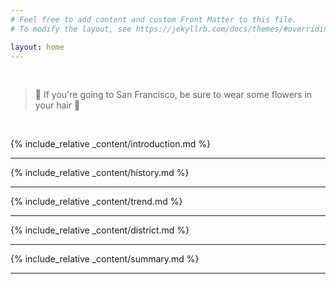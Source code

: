 ```yaml
---
# Feel free to add content and custom Front Matter to this file.
# To modify the layout, see https://jekyllrb.com/docs/themes/#overriding-theme-defaults

layout: home
---
```


<br/>

> 🎵 If you're going to San Francisco, be sure to wear some flowers in your hair 🎵

<br/>

{% include_relative _content/introduction.md %}

---

{% include_relative _content/history.md %}

---

{% include_relative _content/trend.md %}

---

{% include_relative _content/district.md %}

---

{% include_relative _content/summary.md %}

---
<!-- Add new section as separate markdown with `{{ '{' }}% include_relative _content/section_name.md %}` -->